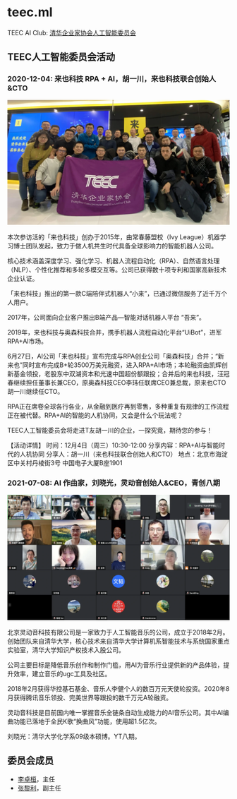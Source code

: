 # teec.ml

TEEC AI Club: [清华企业家协会人工智能委员会](https://teec.org.cn/organization/organization-details?id=211)

## TEEC人工智能委员会活动

### 2020-12-04: 来也科技 RPA + AI，胡一川，来也科技联合创始人&CTO

![TEEC人工智能委员会：来也科技 RPA + AI，胡一川，来也科技联合创始人&CTO](docs/images/2020-12-04-rpa-ai.webp)

本次参访活的「来也科技」创办于2015年，由常春藤盟校（Ivy League）机器学习博士团队发起，致力于做人机共生时代具备全球影响力的智能机器人公司。

核心技术涵盖深度学习、强化学习、机器人流程自动化（RPA）、自然语言处理（NLP）、个性化推荐和多轮多模交互等。公司已获得数十项专利和国家高新技术企业认证。

「来也科技」推出的第一款C端陪伴式机器人“小来”，已通过微信服务了近千万个人用户。

2017年，公司面向企业客户推出B端产品—智能对话机器人平台 “吾来”。

2019年，来也科技与奥森科技合并，携手机器人流程自动化平台“UiBot”，进军RPA+AI市场。

6月27日，AI公司「来也科技」宣布完成与RPA创业公司「奥森科技」合并；“新来也”同时宣布完成B+轮3500万美元融资，进入RPA+AI市场；本轮融资由凯辉创新基金领投，老股东中双湖资本和光速中国超份额跟投；合并后的来也科技，汪冠春继续担任董事长兼CEO，原奥森科技CEO李玮任联席CEO兼总裁，原来也CTO胡一川继续任CTO。

RPA正在席卷全球各行各业，从金融到医疗再到零售，多种重复有规律的工作流程正在被代替。RPA+AI的智能的人机协同，又会是什么个玩法呢？

TEEC人工智能委员会将走进T友胡一川的企业，一探究竟，期待您的参与！

【活动详情】
时间：12月4日（周三）10:30-12:00
分享内容：RPA+AI与智能时代的人机协同
分享人：胡一川（来也科技联合创始人和CTO）
地点：北京市海淀区中关村丹棱街3号 中国电子大厦B座1901

### 2021-07-08: AI 作曲家，刘晓光，灵动音创始人&CEO，青创八期

![TEEC人工智能委员会：AI 作曲家 刘晓光 灵动音](docs/images/2021-07-08-ai-music.webp)

北京灵动音科技有限公司是一家致力于人工智能音乐的公司，成立于2018年2月。创始团队来自清华大学，核心技术来自清华大学计算机系智能技术与系统国家重点实验室，清华大学知识产权技术入股公司。

公司主要目标是降低音乐创作和制作门槛，用AI为音乐行业提供新的产品体验，提升效率，建立音乐的ugc工具及社区。

2018年2月获得华控基石基金、音乐人李健个人的数百万元天使轮投资。2020年8月获得腾讯音乐领投、完美世界等跟投的数千万元A轮融资。

灵动音科技是目前国内唯一掌握音乐全链条自动生成能力的AI音乐公司。其中AI编曲功能已落地于全民K歌“换曲风”功能，使用超1.5亿次。

刘晓光：清华大学化学系09级本硕博。YT八期。

## 委员会成员

- [李卓桓](http://teec.org.cn/member/member-detail?id=104)，主任
- [张黎利](http://teec.org.cn/member/member-detail?id=268)，副主任
